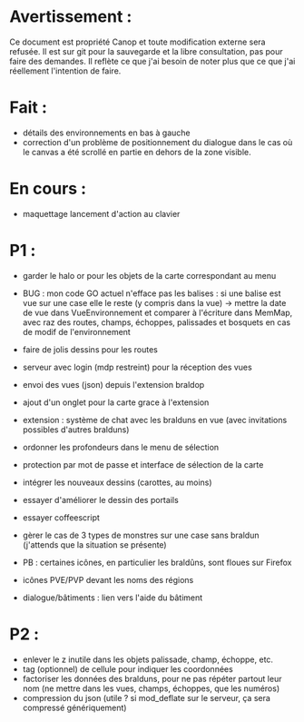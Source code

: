 Avertissement :
===============

Ce document est propriété Canop et toute modification externe sera refusée. Il est sur git pour la sauvegarde et la libre consultation, pas pour faire des demandes. Il reflète ce que j'ai besoin de noter plus que ce que j'ai réellement l'intention de faire.

Fait :
======

* détails des environnements en bas à gauche
* correction d'un problème de positionnement du dialogue dans le cas où le canvas a été scrollé en partie en dehors de la zone visible.

En cours :
==========

* maquettage lancement d'action au clavier

P1 :
====

* garder le halo or pour les objets de la carte correspondant au menu
* BUG : mon code GO actuel n'efface pas les balises : si une balise est vue sur une case elle le reste (y compris dans la vue)
	-> mettre la date de vue dans VueEnvironnement et comparer à l'écriture dans MemMap, avec raz des routes, champs, échoppes, palissades et bosquets en cas de modif de l'environnement
* faire de jolis dessins pour les routes

* serveur avec login (mdp restreint) pour la réception des vues
* envoi des vues (json) depuis l'extension braldop
* ajout d'un onglet pour la carte grace à l'extension

* extension : système de chat avec les bralduns en vue (avec invitations possibles d'autres bralduns)
* ordonner les profondeurs dans le menu de sélection
* protection par mot de passe et interface de sélection de la carte
* intégrer les nouveaux dessins (carottes, au moins)
* essayer d'améliorer le dessin des portails
* essayer coffeescript
* gèrer le cas de 3 types de monstres sur une case sans braldun (j'attends que la situation se présente)
* PB : certaines icônes, en particulier les braldûns, sont floues sur Firefox
* icônes PVE/PVP devant les noms des régions
* dialogue/bâtiments : lien vers l'aide du bâtiment

P2 :
====

* enlever le z inutile dans les objets palissade, champ, échoppe, etc.
* tag (optionnel) de cellule pour indiquer les coordonnées
* factoriser les données des bralduns, pour ne pas répéter partout leur nom (ne mettre dans les vues, champs, échoppes, que les numéros)
* compression du json (utile ? si mod_deflate sur le serveur, ça sera compressé génériquement)

